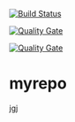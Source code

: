 [![Build Status](https://travis-ci.org/argus-hongjie/mysql.svg?branch=master)](https://travis-ci.org/argus-hongjie/mysql)

[![Quality Gate](https://sonarqube.com/api/badges/gate?key=org.zhj2074:dep)](https://sonarqube.com/dashboard/index/org.zhj2074:dep)

[![Quality Gate](https://sonarqube.com/api/badges/gate?key=org.zhj2074:mysql51)](https://sonarqube.com/dashboard/index/org.zhj2074:mysql51)
# myrepo
jgj
